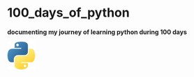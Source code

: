 # 100_days_of_python

<b>documenting my journey of learning python during 100 days</b>

<img src="python.png" alt="drawing"/>

